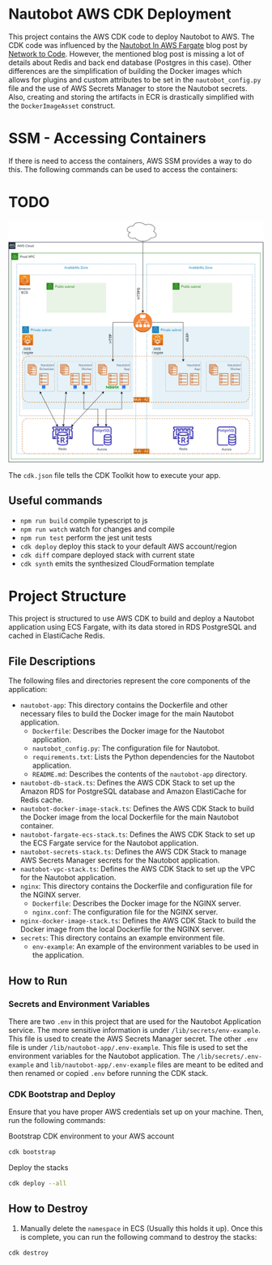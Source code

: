# Nautobot AWS CDK Deployment

This project contains the AWS CDK code to deploy Nautobot to AWS. The CDK code was influenced by the [Nautobot In AWS Fargate](https://blog.networktocode.com/post/nautobot-in-aws-fargate/) blog post by [Network to Code](https://www.networktocode.com/). However, the mentioned blog post is missing a lot of details about Redis and back end database (Postgres in this case). Other differences are the simplification of building the Docker images which allows for plugins and custom attributes to be set in the `nautobot_config.py` file and the use of AWS Secrets Manager to store the Nautobot secrets. Also, creating and storing the artifacts in ECR is drastically simplified with the `DockerImageAsset` construct.

# SSM - Accessing Containers

If there is need to access the containers, AWS SSM provides a way to do this. The following commands can be used to access the containers:

# TODO


![Nautobot Architechture](./images/architecture-diagram.png)

The `cdk.json` file tells the CDK Toolkit how to execute your app.

## Useful commands

* `npm run build`   compile typescript to js
* `npm run watch`   watch for changes and compile
* `npm run test`    perform the jest unit tests
* `cdk deploy`      deploy this stack to your default AWS account/region
* `cdk diff`        compare deployed stack with current state
* `cdk synth`       emits the synthesized CloudFormation template

# Project Structure

This project is structured to use AWS CDK to build and deploy a Nautobot application using ECS Fargate, with its data stored in RDS PostgreSQL and cached in ElastiCache Redis.

## File Descriptions

The following files and directories represent the core components of the application:

- `nautobot-app`: This directory contains the Dockerfile and other necessary files to build the Docker image for the main Nautobot application.
  - `Dockerfile`: Describes the Docker image for the Nautobot application.
  - `nautobot_config.py`: The configuration file for Nautobot.
  - `requirements.txt`: Lists the Python dependencies for the Nautobot application.
  - `README.md`: Describes the contents of the `nautobot-app` directory.
- `nautobot-db-stack.ts`: Defines the AWS CDK Stack to set up the Amazon RDS for PostgreSQL database and Amazon ElastiCache for Redis cache.
- `nautobot-docker-image-stack.ts`: Defines the AWS CDK Stack to build the Docker image from the local Dockerfile for the main Nautobot container.
- `nautobot-fargate-ecs-stack.ts`: Defines the AWS CDK Stack to set up the ECS Fargate service for the Nautobot application.
- `nautobot-secrets-stack.ts`: Defines the AWS CDK Stack to manage AWS Secrets Manager secrets for the Nautobot application.
- `nautobot-vpc-stack.ts`: Defines the AWS CDK Stack to set up the VPC for the Nautobot application.
- `nginx`: This directory contains the Dockerfile and configuration file for the NGINX server.
  - `Dockerfile`: Describes the Docker image for the NGINX server.
  - `nginx.conf`: The configuration file for the NGINX server.
- `nginx-docker-image-stack.ts`: Defines the AWS CDK Stack to build the Docker image from the local Dockerfile for the NGINX server.
- `secrets`: This directory contains an example environment file.
  - `env-example`: An example of the environment variables to be used in the application.

## How to Run

### Secrets and Environment Variables

There are two `.env` in this project that are used for the Nautobot Application service. The more sensitive information is under `/lib/secrets/env-example`. This file is used to create the AWS Secrets Manager secret. The other `.env` file is under `/lib/nautobot-app/.env-example`. This file is used to set the environment variables for the Nautobot application.  The `/lib/secrets/.env-example`  and `lib/nautobot-app/.env-example` files are meant to be edited and then renamed or copied `.env` before running the CDK stack.

### CDK Bootstrap and Deploy

Ensure that you have proper AWS credentials set up on your machine. Then, run the following commands:

Bootstrap CDK environment to your AWS account


```bash
cdk bootstrap
```

Deploy the stacks

```bash
cdk deploy --all
```

## How to Destroy

1. Manually delete the `namespace` in ECS (Usually this holds it up). Once this is complete, you can run the following command to destroy the stacks:

```bash
cdk destroy
```
